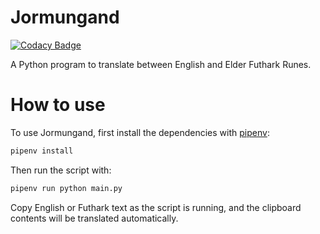 # Jormungand

[![Codacy Badge](https://api.codacy.com/project/badge/Grade/23514514b39c422194904be956a077f7)](https://app.codacy.com/app/AnonGuy/Jormungand?utm_source=github.com&utm_medium=referral&utm_content=AnonGuy/Jormungand&utm_campaign=Badge_Grade_Dashboard)

A Python program to translate between English and Elder Futhark Runes.

# How to use
To use Jormungand, first install the dependencies with [pipenv](https://github.com/pypa/pipenv):
```bash
pipenv install
```
Then run the script with:
```bash
pipenv run python main.py
```
Copy English or Futhark text as the script is running, and the clipboard contents will be translated automatically. <br />
